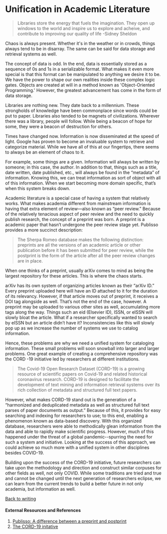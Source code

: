 # Unification in Academic Literature


>Libraries store the energy that fuels the imagination. They open up windows to the world and inspire us to explore and acheive, and contribute to improving our quality of life -Sidney Sheldon

Chaos is always present. Whether it's in the weather or in crowds, things always tend to be in disarray. The same can be said for data storage and retrieval systems as well.

The concept of data is odd. In the end, data is essentially stored as a sequence of 0s and 1s in a serializable format. What makes it even more special is that this format can be manipulated to anything we desire it to be. We have the power to shape our own realities inside these complex logic gates. Objects are created at will in a method known as 'Object-Oriented Programming.' However, the greatest advancement has come in the form of data storage.

Libraries are nothing new. They date back to a millennium. These strongholds of knowledge have been commonplace since words could be put to paper. Libraries also tended to be magnets of civilizations. Wherever there was a library, people will follow. While being a beacon of hope for some, they were a beacon of destruction for others.

Times have changed now. Information is now disseminated at the speed of light. Google has proven to become an invaluable system to retrieve and categorize material. While we have all of this at our fingertips, there seems to always be an element of chaos to it.

For example, some things are a given. Information will always be written by someone; in this case, the author. In addition to that, things such as a title, date written, date published, etc., will always be found in the “metadata” of information. Knowing this, we can treat information as sort of object with all of this information. When we start becoming more domain specific, that’s when this system breaks down. 

Academic literature is a special case of having a system that relatively works. What makes academia different from mainstream information is having that extra element of review—also known as “peer review.” Because of the relatively tenacious aspect of peer review and the need to quickly publish research, the concept of a preprint was born. A preprint is a academic paper that hasn’t undergone the peer review stage yet. Publisso provides a more succinct description: 

> The Sherpa Romeo database makes the following distinction: preprints are all the versions of an academic article or other publication before it has been submitted for peer review, while the postprint is the form of the article after all the peer review changes are in place.


When one thinks of a preprint, usually arXiv comes to mind as being the largest repository for these articles. This is where the chaos starts. 

arXiv has its own system of organizing articles known as their “arXiv ID.” Every preprint uploaded here will have an ID attached to it for the duration of its relevancy. However, if that article moves out of preprint, it receives a DOI tag alongside as well. That’s not the end of the case, however. A preprint may be uploaded to various other sites as well, accumulating more tags along the way. Things such an eid (Elsevier ID), ISSN, or eISSN will slowly bloat the article. What if a researcher specifically wanted to search by eISSN but an article didn’t have it? Inconsistencies like this will slowly pop up as we increase the number of systems we use to catalog information. 

Hence, these problems are why we need a unified system for cataloging information. These small problems will soon snowball into larger and larger problems. One great example of creating a comprehensive repository was the CORD -19 initiative led by researchers at different institutions. 

> The Covid-19 Open Research Dataset (CORD-19) is a growing resource of scientific papers on Covid-19 and related historical coronavirus research. CORD-19 is designed to facilitate the development of text mining and information retrieval systems over its rich collection of metadata and structured full text papers.

However, what makes CORD-19 stand out is the generation of a “harmonized and deduplicated metadata as well as structured full text parses of paper documents as output.” Because of this, it provides for easy searching and indexing for researchers to use; to this end, enabling a phenomenon known as data-based discovery. With this organized database, researchers were able to methodically glean information from the data and able to rapidly make scientific progress. However, much of this happened under the threat of a global pandemic--spurring the need for such a system and initiative. Looking at the success of this approach, we could achieve so much more with a unified system in other disciplines besides COVID-19. 

Building upon the success of the CORD-19 initiative, future researchers can take upon the methodology and direction and construct similar corpuses for other fields as well, not only COVID. While some traditions are tried and true and cannot be changed until the next generation of researchers eclipse, we can learn from the current trends to build a better future in not only academia, but information as well.

[Back to writing](../../blog)

#### External Resources and References
1. [Publisso: A difference between a preprint and postprint](https://www.publisso.de/en/advice/publishing-advice-faqs/preprint-and-postprint/)
2. [The CORD-19 initative](https://github.com/allenai/cord19)